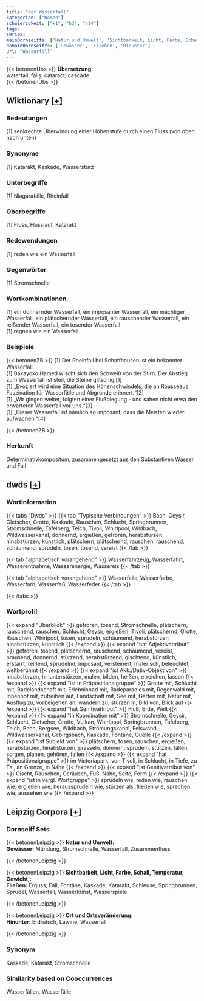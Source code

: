 ```yaml
---
title: "der Wasserfall"
kategorien: ["Nomen"]
schwierigkeit: ["k1", "h3", "r14"]
tags:
series:
mainDornseiffs: ['Natur und Umwelt', 'Sichtbarkeit, Licht, Farbe, Schall, Temperatur, Gewicht,', 'Ort und Ortsveränderung']
domainDornseiffs: ['Gewässer', 'Fließen', 'Hinunter']
url: "Wasserfall"
---
```


{{< betonenÜbs >}}
**Übersetzung:**  
waterfall, falls, cataract, cascade  
{{< /betonenÜbs >}}

## Wiktionary [[+](https://de.wiktionary.org/wiki/Wasserfall)]

### Bedeutungen
[1] senkrechte Überwindung einer Höhenstufe durch einen Fluss (von oben nach unten)  

### Synonyme
[1] Katarakt, Kaskade, Wassersturz  

### Unterbegriffe
[1] Niagarafälle, Rheinfall  

### Oberbegriffe
[1] Fluss, Flusslauf, Katarakt  

### Redewendungen
[1] reden wie ein Wasserfall  

### Gegenwörter
[1] Stromschnelle  

### Wortkombinationen
[1] ein donnernder Wasserfall, ein imposanter Wasserfall, ein mächtiger Wasserfall, ein plätschernder Wasserfall, ein rauschender Wasserfall, ein reißender Wasserfall, ein tosender Wasserfall  
[1] regnen wie ein Wasserfall  

### Beispiele
{{< betonenZB >}}
[1] Der Rheinfall bei Schaffhausen ist ein bekannter Wasserfall.  
[1] Bakayoko Hamed wischt sich den Schweiß von der Stirn. Der Abstieg zum Wasserfall ist steil, die Steine glitschig.[1]  
[1] „Evoziert wird eine Situation des Höhenschwindels, die an Rousseaus Faszination für Wasserfälle und Abgründe erinnert.“[2]  
[1] „Wir gingen weiter, folgten einer Flußbiegung - und sahen nicht etwa den erwarteten Wasserfall vor uns.“[3]  
[1] „Dieser Wasserfall ist nämlich so imposant, dass die Meisten wieder aufwachen.“[4]  

{{< /betonenZB >}}
### Herkunft
Determinativkompositum, zusammengesetzt aus den Substantiven Wasser und Fall  



## dwds [[+](https://www.dwds.de/wb/Wasserfall)]

### Wortinformation
{{< tabs "Dwds" >}}
{{< tab "Typische Verbindungen" >}}
Bach, Geysir, Gletscher, Grotte, Kaskade, Rauschen, Schlucht, Springbrunnen, Stromschnelle, Tafelberg, Teich, Tivoli, Whirlpool, Wildbach, Wildwasserkanal, donnernd, ergießen, gefroren, herabstürzen, hinabstürzen, künstlich, plätschern, plätschernd, rauschen, rauschend, schäumend, sprudeln, tosen, tosend, vereist
{{< /tab >}}

{{< tab "alphabetisch vorangehend" >}}
Wasserfahrzeug, Wasserfahrt, Wasserentnahme, Wasserenergie, Wassereis
{{< /tab >}}

{{< tab "alphabetisch vorangehend" >}}
Wasserfalle, Wasserfarbe, Wasserfarn, Wasserfaß, Wasserfeder
{{< /tab >}}

{{< /tabs >}}

### Wortprofil
{{< expand "Überblick" >}} gefroren, tosend, Stromschnelle, plätschern, rauschend, rauschen, Schlucht, Geysir, ergießen, Tivoli, plätschernd, Grotte, Rauschen, Whirlpool, tosen, sprudeln, schäumend, herabstürzen, hinabstürzen, künstlich {{< /expand >}}
{{< expand "hat Adjektivattribut" >}} gefroren, tosend, plätschernd, rauschend, schäumend, vereist, brausend, donnernd, stürzend, herabstürzend, gischtend, künstlich, erstarrt, reißend, sprudelnd, imposant, versteinert, malerisch, beleuchtet, weltberühmt {{< /expand >}}
{{< expand "ist Akk./Dativ-Objekt von" >}} hinabstürzen, hinunterstürzen, malen, bilden, heißen, erreichen, lassen {{< /expand >}}
{{< expand "ist in Präpositionalgruppe" >}} Grotte mit, Schlucht mit, Badelandschaft mit, Erlebnisbad mit, Badeparadies mit, Regenwald mit, Innenhof mit, zutreiben auf, Landschaft mit, See mit, Garten mit, Natur mit, Ausflug zu, vorbeigehen an, wandern zu, stürzen in, Bild von, Blick auf {{< /expand >}}
{{< expand "hat Genitivattribut" >}} Fluß, Erde, Welt {{< /expand >}}
{{< expand "in Koordination mit" >}} Stromschnelle, Geysir, Schlucht, Gletscher, Grotte, Vulkan, Whirlpool, Springbrunnen, Tafelberg, Teich, Bach, Bergsee, Wildbach, Strömungskanal, Felswand, Wildwasserkanal, Gebirgsbach, Kaskade, Fontäne, Quelle {{< /expand >}}
{{< expand "ist Subjekt von" >}} plätschern, tosen, rauschen, ergießen, herabstürzen, hinabstürzen, prasseln, donnern, sprudeln, stürzen, fällen, sorgen, planen, gehören, fallen {{< /expand >}}
{{< expand "hat Präpositionalgruppe" >}} im Victoriapark, von Tivoli, in Schlucht, in Tiefe, zu Tal, an Grenze, in Nähe {{< /expand >}}
{{< expand "ist Genitivattribut von" >}} Gischt, Rauschen, Geräusch, Fuß, Nähe, Seite, Form {{< /expand >}}
{{< expand "ist in vergl. Wortgruppe" >}} sprudeln wie, reden wie, rauschen wie, ergießen wie, heraussprudeln wie, stürzen als, fließen wie, sprechen wie, aussehen wie {{< /expand >}}

## Leipzig Corpora [[+](https://corpora.uni-leipzig.de/en/res?word=Wasserfall&corpusId=deu_newscrawl-public_2018)]

### Dornseiff Sets
{{< betonenLeipzig >}}
**Natur und Umwelt:**  
**Gewässer:** Mündung, Stromschnelle, Wasserfall, Zusammenfluss  

{{< /betonenLeipzig >}}


{{< betonenLeipzig >}}
**Sichtbarkeit, Licht, Farbe, Schall, Temperatur, Gewicht,:**  
**Fließen:** Erguss, Fall, Fontäne, Kaskade, Katarakt, Schleuse, Springbrunnen, Sprudel, Wasserfall, Wasserkunst, Wasserspiele  

{{< /betonenLeipzig >}}


{{< betonenLeipzig >}}
**Ort und Ortsveränderung:**  
**Hinunter:** Erdrutsch, Lawine, Wasserfall  

{{< /betonenLeipzig >}}

### Synonym
Kaskade, Katarakt, Stromschnelle


### Similarity based on Cooccurrences
Wasserfällen, Wasserfälle

